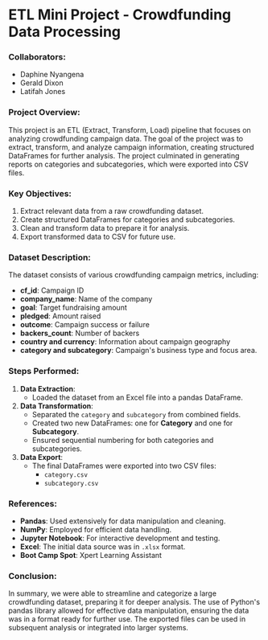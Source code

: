 # ETL Mini Project - Crowdfunding Data Processing

### Collaborators:
- Daphine Nyangena
- Gerald Dixon
- Latifah Jones

### Project Overview:
This project is an ETL (Extract, Transform, Load) pipeline that focuses on analyzing crowdfunding campaign data. The goal of the project was to extract, transform, and analyze campaign information, creating structured DataFrames for further analysis. The project culminated in generating reports on categories and subcategories, which were exported into CSV files.

### Key Objectives:
1. Extract relevant data from a raw crowdfunding dataset.
2. Create structured DataFrames for categories and subcategories.
3. Clean and transform data to prepare it for analysis.
4. Export transformed data to CSV for future use.

### Dataset Description:
The dataset consists of various crowdfunding campaign metrics, including:
- **cf_id**: Campaign ID
- **company_name**: Name of the company
- **goal**: Target fundraising amount
- **pledged**: Amount raised
- **outcome**: Campaign success or failure
- **backers_count**: Number of backers
- **country and currency**: Information about campaign geography
- **category and subcategory**: Campaign's business type and focus area.

### Steps Performed:
1. **Data Extraction**: 
   - Loaded the dataset from an Excel file into a pandas DataFrame.
2. **Data Transformation**:
   - Separated the `category` and `subcategory` from combined fields.
   - Created two new DataFrames: one for **Category** and one for **Subcategory**.
   - Ensured sequential numbering for both categories and subcategories.
3. **Data Export**:
   - The final DataFrames were exported into two CSV files:
     - `category.csv`
     - `subcategory.csv`

### References:
- **Pandas**: Used extensively for data manipulation and cleaning.
- **NumPy**: Employed for efficient data handling.
- **Jupyter Notebook**: For interactive development and testing.
- **Excel**: The initial data source was in `.xlsx` format.
- **Boot Camp Spot**: Xpert Learning Assistant


### Conclusion:
In summary, we were able to streamline and categorize a large crowdfunding dataset, preparing it for deeper analysis. The use of Python's pandas library allowed for effective data manipulation, ensuring the data was in a format ready for further use. The exported files can be used in subsequent analysis or integrated into larger systems.

